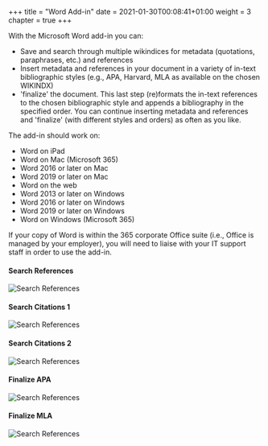 +++
title = "Word Add-in"
date = 2021-01-30T00:08:41+01:00
weight = 3
chapter = true
+++

With the Microsoft Word add-in you can:

- Save and search through multiple wikindices for metadata (quotations, paraphrases, etc.) and references
- Insert metadata and references in your document in a variety of in-text bibliographic styles (e.g., APA, Harvard, MLA as available on the chosen WIKINDX)
- 'finalize' the document. This last step (re)formats the in-text references to the chosen bibliographic style and appends a bibliography in the specified order. You can continue inserting metadata and references and 'finalize' (with different styles and orders) as often as you like.

The add-in should work on:
- Word on iPad
- Word on Mac (Microsoft 365)
- Word 2016 or later on Mac
- Word 2019 or later on Mac
- Word on the web
- Word 2013 or later on Windows
- Word 2016 or later on Windows
- Word 2019 or later on Windows
- Word on Windows (Microsoft 365)

If your copy of Word is within the 365 corporate Office suite (i.e., Office is managed by your employer), you will need to liaise with your IT support staff in order to use the add-in.

#### Search References
![Search References](../../../images/wordScreenshots/word-refSearch.jpg?width=50pc)

#### Search Citations 1
![Search References](../../../images/wordScreenshots/word-citeSearch1.jpg?width=50pc)

#### Search Citations 2
![Search References](../../../images/wordScreenshots/word-citeSearch2.jpg?width=50pc)

#### Finalize APA
![Search References](../../../images/wordScreenshots/word-finalizeAPA.jpg?width=50pc)

#### Finalize MLA
![Search References](../../../images/wordScreenshots/word-finalizeMLA.jpg?width=50pc)